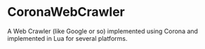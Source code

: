 # CoronaWebCrawler
A Web Crawler (like Google or so) implemented using Corona and implemented in Lua for several platforms.
